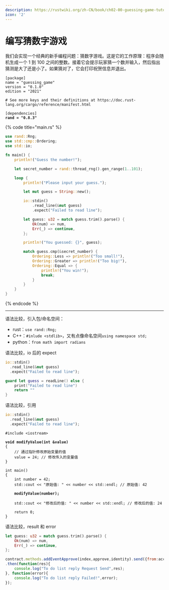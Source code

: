```yaml
---
description: https://rustwiki.org/zh-CN/book/ch02-00-guessing-game-tutorial.html
icon: '2'
---
```


# 编写猜数字游戏

我们会实现一个经典的新手编程问题：猜数字游戏。这是它的工作原理：程序会随机生成一个 1 到 100 之间的整数。接着它会提示玩家猜一个数并输入，然后指出猜测是大了还是小了。如果猜对了，它会打印祝贺信息并退出。

<pre class="language-toml" data-title="Cargo.toml"><code class="lang-toml">[package]
name = "guessing_game"
version = "0.1.0"
edition = "2021"

# See more keys and their definitions at https://doc.rust-lang.org/cargo/reference/manifest.html

[dependencies]
<strong>rand = "0.8.3"
</strong></code></pre>

{% code title="main.rs" %}
```rust
use rand::Rng;
use std::cmp::Ordering;
use std::io;

fn main() {
    println!("Guess the number!");

    let secret_number = rand::thread_rng().gen_range(1..101);

    loop {
        println!("Please input your guess.");

        let mut guess = String::new();

        io::stdin()
            .read_line(&mut guess)
            .expect("Failed to read line");

        let guess: u32 = match guess.trim().parse() {
            Ok(num) => num,
            Err(_) => continue,
        };

        println!("You guessed: {}", guess);

        match guess.cmp(&secret_number) {
            Ordering::Less => println!("Too small!"),
            Ordering::Greater => println!("Too big!"),
            Ordering::Equal => {
                println!("You win!");
                break;
            }
        }
    }
}
```
{% endcode %}

***

语法比较，引入包/命名空间：

* rust：`use rand::Rng;`
* C++：`#inlude <stdlib>`，又有点像命名空间`using namespace std;`
* python：`from math import radians`

语法比较，io 后的 expect

```rust
io::stdin()
  .read_line(&mut guess)
  .expect("Failed to read line");
```

```swift
guard let guess = readLine() else {
    print("Failed to read line")
    return ""
}
```

语法比较，引用

```rust
io::stdin()
  .read_line(&mut guess)
  .expect("Failed to read line");
```

<pre class="language-cpp"><code class="lang-cpp">#include &#x3C;iostream>

<strong>void modifyValue(int &#x26;value)
</strong>{
    // 通过指针修改原始变量的值
    value = 24; // 修改传入的变量值
}

int main()
{
    int number = 42;
    std::cout &#x3C;&#x3C; "原始值: " &#x3C;&#x3C; number &#x3C;&#x3C; std::endl; // 原始值: 42

<strong>    modifyValue(number);
</strong>
    std::cout &#x3C;&#x3C; "修改后的值: " &#x3C;&#x3C; number &#x3C;&#x3C; std::endl; // 修改后的值: 24

    return 0;
}
</code></pre>

语法比较，result 和 error

```rust
let guess: u32 = match guess.trim().parse() {
    Ok(num) => num,
    Err(_) => continue,
};
```

```javascript
contract.methods.addEventApprove(index,approve,identity).send({from:account})
.then(function(res){
    console.log("To do list reply Request Send",res);
}, function(error){
    console.log("To do list reply Failed!",error);
});
```




